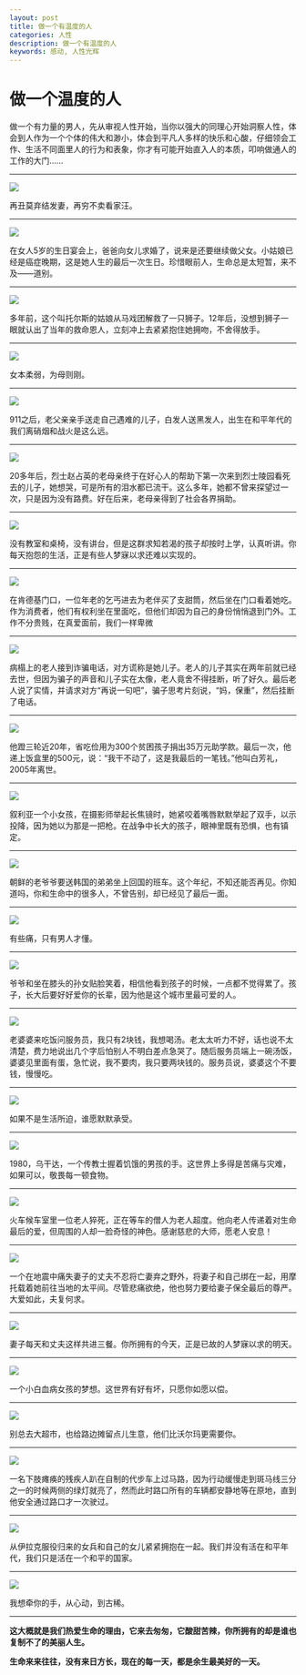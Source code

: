 ```yaml
---
layout: post
title: 做一个有温度的人
categories: 人性
description: 做一个有温度的人
keywords: 感动, 人性光辉
---
```




# 做一个温度的人
做一个有力量的男人，先从审视人性开始，当你以强大的同理心开始洞察人性，体会到人作为一个个体的伟大和渺小，体会到平凡人多样的快乐和心酸，仔细领会工作、生活不同面里人的行为和表象，你才有可能开始直入人的本质，叩响做通人的工作的大门……




---
![](http://onbsquc8n.bkt.clouddn.com/timg.jpg)

再丑莫弃结发妻，再穷不卖看家汪。

---

![](http://onbsquc8n.bkt.clouddn.com/timg%20225612.jpg)

在女人5岁的生日宴会上，爸爸向女儿求婚了，说来是还要继续做父女。小姑娘已经是癌症晚期，这是她人生的最后一次生日。珍惜眼前人，生命总是太短暂，来不及——道别。

---
![](http://onbsquc8n.bkt.clouddn.com/shizi2258.jpg)

多年前，这个叫托尔斯的姑娘从马戏团解救了一只狮子。12年后，没想到狮子一眼就认出了当年的救命恩人，立刻冲上去紧紧抱住她拥吻，不舍得放手。

---
![](http://onbsquc8n.bkt.clouddn.com/muzi20173242259.jpg)

女本柔弱，为母则刚。

---
![](http://onbsquc8n.bkt.clouddn.com/guizhe201703242301.jpg)

911之后，老父亲亲手送走自己遇难的儿子，白发人送黑发人，出生在和平年代的我们离硝烟和战火是这么远。

---
![](http://onbsquc8n.bkt.clouddn.com/laoren201703242303.jpg)

20多年后，烈士赵占英的老母亲终于在好心人的帮助下第一次来到烈士陵园看死去的儿子，她想哭，可是所有的泪水都已流干。这么多年，她都不曾来探望过一次，只是因为没有路费。好在后来，老母亲得到了社会各界捐助。

---
![](http://onbsquc8n.bkt.clouddn.com/xuexi201703242304.jpg)

没有教室和桌椅，没有讲台，但是这群求知若渴的孩子却按时上学，认真听讲。你每天抱怨的生活，正是有些人梦寐以求还难以实现的。

---
![](http://onbsquc8n.bkt.clouddn.com/momo2017032423045.jpg)

在肯德基门口，一位年老的乞丐进去为老伴买了支甜筒，然后坐在门口看着她吃。作为消费者，他们有权利坐在里面吃，但他们却因为自己的身份悄悄退到门外。工作不分贵贱，在真爱面前，我们一样卑微

---
![](http://onbsquc8n.bkt.clouddn.com/laoren20172312.jpg)

病榻上的老人接到诈骗电话，对方谎称是她儿子。老人的儿子其实在两年前就已经去世，但因为骗子的声音和儿子实在太像，老人竟舍不得挂断，听了好久。最后老人说了实情，并请求对方“再说一句吧”，骗子思考片刻说，“妈，保重”，然后挂断了电话。

---
![](http://onbsquc8n.bkt.clouddn.com/laoren201703242312.jpg)

他蹬三轮近20年，省吃俭用为300个贫困孩子捐出35万元助学款。最后一次，他递上饭盒里的500元，说：“我干不动了，这是我最后的一笔钱。”他叫白芳礼，2005年离世。

---
![](http://onbsquc8n.bkt.clouddn.com/xiaohai201703242315.jpg)

叙利亚一个小女孩，在摄影师举起长焦镜时，她紧咬着嘴唇默默举起了双手，以示投降，因为她以为那是一把枪。在战争中长大的孩子，眼神里既有恐惧，也有镇定。

---
![](http://onbsquc8n.bkt.clouddn.com/u=948380322,1526939080&fm=11&gp=0.jpg)

朝鲜的老爷爷要送韩国的弟弟坐上回国的班车。这个年纪，不知还能否再见。你知道吗，你和生命中的很多人，不曾告别，却已经见了最后一面。

---
![](http://onbsquc8n.bkt.clouddn.com/nanren201703241329.jpg)

有些痛，只有男人才懂。

---
![](http://onbsquc8n.bkt.clouddn.com/500fd9f9d72a6059690e2ff02134349b033bba3a.jpg)

爷爷和坐在膝头的孙女贴脸笑着，相信他看到孩子的时候，一点都不觉得累了。孩子，长大后要好好爱你的长辈，因为他是这个城市里最可爱的人。

---
![](http://onbsquc8n.bkt.clouddn.com/63d0f703918fa0ec2388aae72f9759ee3c6ddb89.jpg)

老婆婆来吃饭问服务员，我只有2块钱，我想喝汤。老太太听力不好，话也说不太清楚，费力地说出几个字后怕别人不明白差点急哭了。随后服务员端上一碗汤饭，婆婆见里面有蛋，急忙说，我不要肉，我只要两块钱的。服务员说，婆婆这个不要钱，慢慢吃。

---
![](http://onbsquc8n.bkt.clouddn.com/muzi201703242319.jpg)

如果不是生活所迫，谁愿默默承受。

---
![](http://onbsquc8n.bkt.clouddn.com/u=4074067011,3614538399&fm=211&gp=0.jpg)

1980，乌干达，一个传教士握着饥饿的男孩的手。这世界上多得是苦痛与灾难，如果可以，敬畏每一顿食物。

---
![](http://onbsquc8n.bkt.clouddn.com/u=4214678647,1994370273&fm=11&gp=0.jpg)

火车候车室里一位老人猝死，正在等车的僧人为老人超度。他向老人传递着对生命最后的爱，但周围的人却一脸奇怪的神色。感谢慈悲的大师，愿老人安息！

---
![](http://onbsquc8n.bkt.clouddn.com/fuqi201703242321.jpg)

一个在地震中痛失妻子的丈夫不忍将亡妻弃之野外，将妻子和自己绑在一起，用摩托载着她前往当地的太平间。尽管悲痛欲绝，他也努力要给妻子保全最后的尊严。大爱如此，夫复何求。

---
![](http://onbsquc8n.bkt.clouddn.com/huoche201703242332.jpg)

妻子每天和丈夫这样共进三餐。你所拥有的今天，正是已故的人梦寐以求的明天。

---
![](http://onbsquc8n.bkt.clouddn.com/u=643445308,1760398562&fm=211&gp=0.jpg)

一个小白血病女孩的梦想。这世界有好有坏，只愿你如愿以偿。

---
![](http://onbsquc8n.bkt.clouddn.com/09fa513d269759ee107ea821bbfb43166d22df2a.jpg)

别总去大超市，也给路边摊留点儿生意，他们比沃尔玛更需要你。

---
![](http://onbsquc8n.bkt.clouddn.com/ya201703242324.jpg)

一名下肢瘫痪的残疾人趴在自制的代步车上过马路，因为行动缓慢走到斑马线三分之一的时候两侧的绿灯就亮了，然而此时路口所有的车辆都安静地等在原地，直到他安全通过路口才一次驶过。

---
![](http://onbsquc8n.bkt.clouddn.com/u=620565117,2665757909&fm=211&gp=0.jpg)

从伊拉克服役归来的女兵和自己的女儿紧紧拥抱在一起。我们并没有活在和平年代，我们只是活在一个和平的国家。

---
![](http://onbsquc8n.bkt.clouddn.com/qianshou.jpg)

我想牵你的手，从心动，到古稀。

***

**这大概就是我们热爱生命的理由，它来去匆匆，它酸甜苦辣，你所拥有的却是谁也复制不了的美丽人生。**

**生命来来往往，没有来日方长，现在的每一天，都是余生最美好的一天。**

